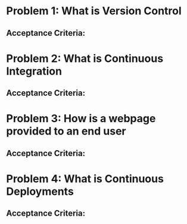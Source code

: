 # Problem 1: What is Version Control
Acceptance Criteria:
- 
# Problem 2: What is Continuous Integration
Acceptance Criteria:
- 
# Problem 3: How is a webpage provided to an end user
Acceptance Criteria:
- 
# Problem 4: What is Continuous Deployments
Acceptance Criteria:
- 


